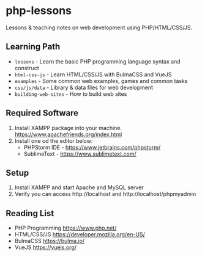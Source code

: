 # php-lessons

Lessons & teaching notes on web development using PHP/HTML/CSS/JS.

## Learning Path

* `lessons` - Learn the basic PHP programming language syntax and construct
* `html-css-js` - Learn HTML/CSS/JS with BulmaCSS and VueJS
* `examples` - Some common web examples, games and common tasks
* `css/js/data` - Library & data files for web development
* `building-web-sites` - How to build web sites

## Required Software

1. Install XAMPP package into your machine. https://www.apachefriends.org/index.html
2. Install one od the editor below:
   * PHPStorm IDE - https://www.jetbrains.com/phpstorm/
   * SublimeText - https://www.sublimetext.com/

## Setup

1. Install XAMPP and start Apache and MySQL server
2. Verify you can access http://localhost and http://localhost/phpmyadmin

## Reading List

* PHP Programming https://www.php.net/
* HTML/CSS/JS https://developer.mozilla.org/en-US/
* BulmaCSS https://bulma.io/
* VueJS https://vuejs.org/
